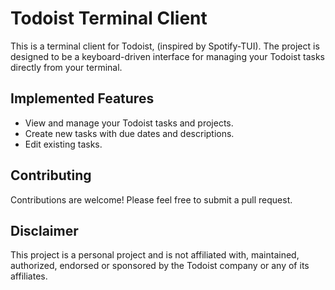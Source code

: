 # Todoist Terminal Client

This is a terminal client for Todoist, (inspired by Spotify-TUI). The project is designed to be a keyboard-driven interface for managing your Todoist tasks directly from your terminal.

## Implemented Features

- View and manage your Todoist tasks and projects.
- Create new tasks with due dates and descriptions.
- Edit existing tasks.

## Contributing

Contributions are welcome! Please feel free to submit a pull request.

## Disclaimer

This project is a personal project and is not affiliated with, maintained, authorized, endorsed or sponsored by the Todoist company or any of its affiliates.
